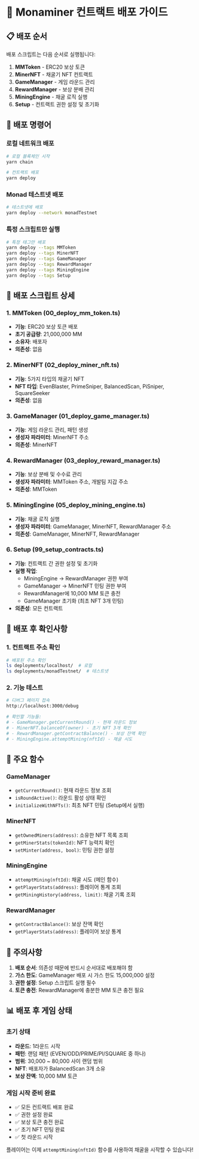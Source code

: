 # 🚀 Monaminer 컨트랙트 배포 가이드

## 📋 배포 순서

배포 스크립트는 다음 순서로 실행됩니다:

1. **MMToken** - ERC20 보상 토큰
2. **MinerNFT** - 채굴기 NFT 컨트랙트
3. **GameManager** - 게임 라운드 관리
4. **RewardManager** - 보상 분배 관리
5. **MiningEngine** - 채굴 로직 실행
6. **Setup** - 컨트랙트 권한 설정 및 초기화

## 🔧 배포 명령어

### 로컬 네트워크 배포

```bash
# 로컬 블록체인 시작
yarn chain

# 컨트랙트 배포
yarn deploy
```

### Monad 테스트넷 배포

```bash
# 테스트넷에 배포
yarn deploy --network monadTestnet
```

### 특정 스크립트만 실행

```bash
# 특정 태그만 배포
yarn deploy --tags MMToken
yarn deploy --tags MinerNFT
yarn deploy --tags GameManager
yarn deploy --tags RewardManager
yarn deploy --tags MiningEngine
yarn deploy --tags Setup
```

## 📁 배포 스크립트 상세

### 1. MMToken (00_deploy_mm_token.ts)

- **기능**: ERC20 보상 토큰 배포
- **초기 공급량**: 21,000,000 MM
- **소유자**: 배포자
- **의존성**: 없음

### 2. MinerNFT (02_deploy_miner_nft.ts)

- **기능**: 5가지 타입의 채굴기 NFT
- **NFT 타입**: EvenBlaster, PrimeSniper, BalancedScan, PiSniper, SquareSeeker
- **의존성**: 없음

### 3. GameManager (01_deploy_game_manager.ts)

- **기능**: 게임 라운드 관리, 패턴 생성
- **생성자 파라미터**: MinerNFT 주소
- **의존성**: MinerNFT

### 4. RewardManager (03_deploy_reward_manager.ts)

- **기능**: 보상 분배 및 수수료 관리
- **생성자 파라미터**: MMToken 주소, 개발팀 지갑 주소
- **의존성**: MMToken

### 5. MiningEngine (05_deploy_mining_engine.ts)

- **기능**: 채굴 로직 실행
- **생성자 파라미터**: GameManager, MinerNFT, RewardManager 주소
- **의존성**: GameManager, MinerNFT, RewardManager

### 6. Setup (99_setup_contracts.ts)

- **기능**: 컨트랙트 간 권한 설정 및 초기화
- **실행 작업**:
  - MiningEngine → RewardManager 권한 부여
  - GameManager → MinerNFT 민팅 권한 부여
  - RewardManager에 10,000 MM 토큰 충전
  - GameManager 초기화 (최초 NFT 3개 민팅)
- **의존성**: 모든 컨트랙트

## 🎯 배포 후 확인사항

### 1. 컨트랙트 주소 확인

```bash
# 배포된 주소 확인
ls deployments/localhost/  # 로컬
ls deployments/monadTestnet/  # 테스트넷
```

### 2. 기능 테스트

```bash
# 디버그 페이지 접속
http://localhost:3000/debug

# 확인할 기능들:
# - GameManager.getCurrentRound() - 현재 라운드 정보
# - MinerNFT.balanceOf(owner) - 초기 NFT 3개 확인
# - RewardManager.getContractBalance() - 보상 잔액 확인
# - MiningEngine.attemptMining(nftId) - 채굴 시도
```

## 🔑 주요 함수

### GameManager

- `getCurrentRound()`: 현재 라운드 정보 조회
- `isRoundActive()`: 라운드 활성 상태 확인
- `initializeWithNFTs()`: 최초 NFT 민팅 (Setup에서 실행)

### MinerNFT

- `getOwnedMiners(address)`: 소유한 NFT 목록 조회
- `getMinerStats(tokenId)`: NFT 능력치 확인
- `setMinter(address, bool)`: 민팅 권한 설정

### MiningEngine

- `attemptMining(nftId)`: 채굴 시도 (메인 함수)
- `getPlayerStats(address)`: 플레이어 통계 조회
- `getMiningHistory(address, limit)`: 채굴 기록 조회

### RewardManager

- `getContractBalance()`: 보상 잔액 확인
- `getPlayerStats(address)`: 플레이어 보상 통계

## 🚨 주의사항

1. **배포 순서**: 의존성 때문에 반드시 순서대로 배포해야 함
2. **가스 한도**: GameManager 배포 시 가스 한도 15,000,000 설정
3. **권한 설정**: Setup 스크립트 실행 필수
4. **토큰 충전**: RewardManager에 충분한 MM 토큰 충전 필요

## 📊 배포 후 게임 상태

### 초기 상태

- **라운드**: 1라운드 시작
- **패턴**: 랜덤 패턴 (EVEN/ODD/PRIME/PI/SQUARE 중 하나)
- **범위**: 30,000 ~ 80,000 사이 랜덤 범위
- **NFT**: 배포자가 BalancedScan 3개 소유
- **보상 잔액**: 10,000 MM 토큰

### 게임 시작 준비 완료

- ✅ 모든 컨트랙트 배포 완료
- ✅ 권한 설정 완료
- ✅ 보상 토큰 충전 완료
- ✅ 초기 NFT 민팅 완료
- ✅ 첫 라운드 시작

플레이어는 이제 `attemptMining(nftId)` 함수를 사용하여 채굴을 시작할 수 있습니다!
